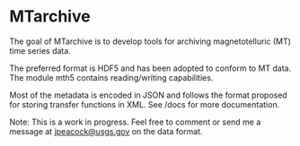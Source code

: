 # MTarchive

The goal of MTarchive is to develop tools for archiving magnetotelluric (MT) time series data.  

The preferred format is HDF5 and has been adopted to conform to MT data.  The module mth5 contains reading/writing capabilities.  

Most of the metadata is encoded in JSON and follows the format proposed for storing transfer functions in XML.  See /docs for more documentation.  

Note: This is a work in progress.  Feel free to comment or send me a message at jpeacock@usgs.gov on the data format.
